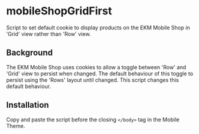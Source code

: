 # mobileShopGridFirst
Script to set default cookie to display products on the EKM Mobile Shop in 'Grid' view rather than 'Row' view. 

## Background
The EKM Mobile Shop uses cookies to allow a toggle between 'Row' and 'Grid' view to persist when changed. The default behaviour of this toggle to persist using the 'Rows' layout until changed. This script changes this default behaviour. 

## Installation
Copy and paste the script before the closing `</body>` tag in the Mobile Theme. 


